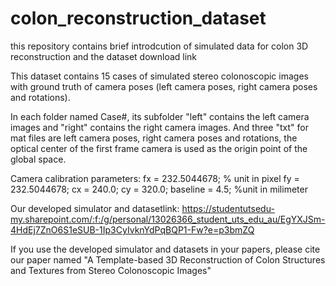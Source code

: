 # colon_reconstruction_dataset
this repository contains brief introdcution of simulated data for colon 3D reconstruction and the dataset download link

This dataset contains 15 cases of simulated stereo colonoscopic images with ground truth of camera poses (left camera poses, right camera poses and rotations).

In each folder named Case#, its subfolder "left" contains the left camera images and "right" contains the right camera images.
And three "txt" for mat files are left camera poses, right camera poses and rotations, the optical center of the first frame camera is used as the origin point of the global space.

Camera calibration parameters:
fx = 232.5044678; % unit in pixel
fy = 232.5044678;
cx = 240.0;
cy = 320.0;
baseline = 4.5; %unit in milimeter

Our developed simulator and datasetlink:
https://studentutsedu-my.sharepoint.com/:f:/g/personal/13026366_student_uts_edu_au/EgYXJSm-4HdEj7ZnO6S1eSUB-1Ip3CyIvknYdPqBQP1-Fw?e=p3bmZQ

If you use the developed simulator and datasets in your papers, please cite our paper named "A Template-based 3D Reconstruction of Colon Structures and Textures from Stereo
Colonoscopic Images"
